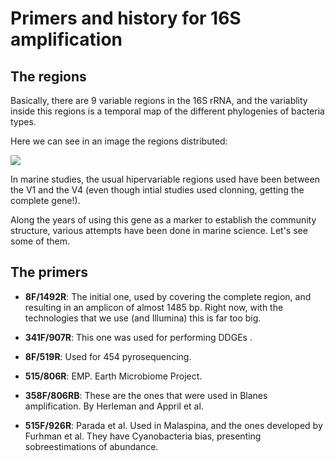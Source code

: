 # Primers and history for 16S amplification

## The regions 

Basically, there are 9 variable regions in the 16S rRNA, and the variablity inside this regions is a temporal map of the different phylogenies of bacteria types. 

Here we can see in an image the regions distributed:

![](https://image.slidesharecdn.com/ampseq-lecture-2013-131113011207-phpapp02/95/amplicon-sequencing-introduction-9-638.jpg?cb=1395905479)

In marine studies, the usual hipervariable regions used have been between the V1 and the V4 (even though intial studies used clonning, getting the complete gene!). 

Along the years of using this gene as a marker to establish the community structure, various attempts have been done in marine science. Let's see some of them. 

## The primers 


 - **8F/1492R**: The initial one, used by covering the complete region, and resulting in an amplicon of almost 1485 bp. Right now, with the technologies that we use (and Illumina) this is far too big. 

 - **341F/907R**: This one was used for performing DDGEs . 

 - **8F/519R**: Used for 454 pyrosequencing. 
 - **515/806R**: EMP. Earth Microbiome Project. 
 - **358F/806RB**: These are the ones that were used in Blanes amplification. By Herleman and Appril et al. 
 - **515F/926R**: Parada et al. Used in Malaspina, and the ones developed by Furhman et al. They have Cyanobacteria bias, presenting sobreestimations of abundance. 




